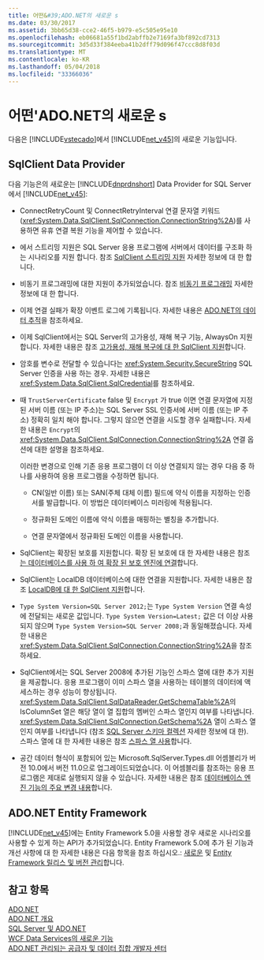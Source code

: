 ```yaml
---
title: 어떤&#39;ADO.NET의 새로운 s
ms.date: 03/30/2017
ms.assetid: 3bb65d38-cce2-46f5-b979-e5c505e95e10
ms.openlocfilehash: eb06681a55f1bd2abffb2e7169fa3bf892cd7313
ms.sourcegitcommit: 3d5d33f384eeba41b2dff79d096f47ccc8d8f03d
ms.translationtype: MT
ms.contentlocale: ko-KR
ms.lasthandoff: 05/04/2018
ms.locfileid: "33366036"
---
```

# <a name="what39s-new-in-adonet"></a>어떤&#39;ADO.NET의 새로운 s
다음은 [!INCLUDE[vstecado](../../../../includes/vstecado-md.md)]에서 [!INCLUDE[net_v45](../../../../includes/net-v45-md.md)]의 새로운 기능입니다.  
  
## <a name="sqlclient-data-provider"></a>SqlClient Data Provider  
 다음 기능은의 새로운는 [!INCLUDE[dnprdnshort](../../../../includes/dnprdnshort-md.md)] Data Provider for SQL Server에서 [!INCLUDE[net_v45](../../../../includes/net-v45-md.md)]:  
  
-   ConnectRetryCount 및 ConnectRetryInterval 연결 문자열 키워드(<xref:System.Data.SqlClient.SqlConnection.ConnectionString%2A>)를 사용하면 유휴 연결 복원 기능을 제어할 수 있습니다.  
  
-   에서 스트리밍 지원은 SQL Server 응용 프로그램에 서버에서 데이터를 구조화 하는 시나리오를 지원 합니다.  참조 [SqlClient 스트리밍 지원](../../../../docs/framework/data/adonet/sqlclient-streaming-support.md) 자세한 정보에 대 한 합니다.  
  
-   비동기 프로그래밍에 대한 지원이 추가되었습니다.  참조 [비동기 프로그래밍](../../../../docs/framework/data/adonet/asynchronous-programming.md) 자세한 정보에 대 한 합니다.  
  
-   이제 연결 실패가 확장 이벤트 로그에 기록됩니다. 자세한 내용은 [ADO.NET의 데이터 추적](../../../../docs/framework/data/adonet/data-tracing.md)을 참조하세요.  
  
-   이제 SqlClient에서는 SQL Server의 고가용성, 재해 복구 기능, AlwaysOn 지원 합니다. 자세한 내용은 참조 [고가용성, 재해 복구에 대 한 SqlClient 지원](../../../../docs/framework/data/adonet/sql/sqlclient-support-for-high-availability-disaster-recovery.md)합니다.  
  
-   암호를 변수로 전달할 수 있습니다는 <xref:System.Security.SecureString> SQL Server 인증을 사용 하는 경우. 자세한 내용은 <xref:System.Data.SqlClient.SqlCredential>를 참조하세요.  
  
-   때 `TrustServerCertificate` false 및 `Encrypt` 가 true 이면 연결 문자열에 지정 된 서버 이름 (또는 IP 주소)는 SQL Server SSL 인증서에 서버 이름 (또는 IP 주소) 정확히 일치 해야 합니다. 그렇지 않으면 연결을 시도할 경우 실패합니다. 자세한 내용은 `Encrypt`의 <xref:System.Data.SqlClient.SqlConnection.ConnectionString%2A> 연결 옵션에 대한 설명을 참조하세요.  
  
     이러한 변경으로 인해 기존 응용 프로그램이 더 이상 연결되지 않는 경우 다음 중 하나를 사용하여 응용 프로그램을 수정하면 됩니다.  
  
    -   CN(일반 이름) 또는 SAN(주체 대체 이름) 필드에 약식 이름을 지정하는 인증서를 발급합니다. 이 방법은 데이터베이스 미러링에 적용됩니다.  
  
    -   정규화된 도메인 이름에 약식 이름을 매핑하는 별칭을 추가합니다.  
  
    -   연결 문자열에서 정규화된 도메인 이름을 사용합니다.  
  
-   SqlClient는 확장된 보호를 지원합니다. 확장 된 보호에 대 한 자세한 내용은 참조 [는 데이터베이스를 사용 하 여 확장 된 보호 엔진에 연결](http://go.microsoft.com/fwlink/?LinkId=219978)합니다.  
  
-   SqlClient는 LocalDB 데이터베이스에 대한 연결을 지원합니다. 자세한 내용은 참조 [LocalDB에 대 한 SqlClient 지원](../../../../docs/framework/data/adonet/sql/sqlclient-support-for-localdb.md)합니다.  
  
-   `Type System Version=SQL Server 2012;`는 `Type System Version` 연결 속성에 전달되는 새로운 값입니다. `Type System Version=Latest;` 값은 더 이상 사용되지 않으며 `Type System Version=SQL Server 2008;`과 동일해졌습니다. 자세한 내용은 <xref:System.Data.SqlClient.SqlConnection.ConnectionString%2A>을 참조하세요.  
  
-   SqlClient에서는 SQL Server 2008에 추가된 기능인 스파스 열에 대한 추가 지원을 제공합니다. 응용 프로그램이 이미 스파스 열을 사용하는 테이블의 데이터에 액세스하는 경우 성능이 향상됩니다. <xref:System.Data.SqlClient.SqlDataReader.GetSchemaTable%2A>의 IsColumnSet 열은 해당 열이 열 집합의 멤버인 스파스 열인지 여부를 나타냅니다. <xref:System.Data.SqlClient.SqlConnection.GetSchema%2A> 열이 스파스 열인지 여부를 나타냅니다 (참조 [SQL Server 스키마 컬렉션](../../../../docs/framework/data/adonet/sql-server-schema-collections.md) 자세한 정보에 대 한). 스파스 열에 대 한 자세한 내용은 참조 [스파스 열 사용](http://go.microsoft.com/fwlink/?LinkId=224244)합니다.  
  
-   공간 데이터 형식이 포함되어 있는 Microsoft.SqlServer.Types.dll 어셈블리가 버전 10.0에서 버전 11.0으로 업그레이드되었습니다. 이 어셈블리를 참조하는 응용 프로그램은 제대로 실행되지 않을 수 있습니다. 자세한 내용은 참조 [데이터베이스 엔진 기능의 주요 변경 내용](http://go.microsoft.com/fwlink/?LinkId=224367)합니다.  
  
## <a name="adonet-entity-framework"></a>ADO.NET Entity Framework  
 [!INCLUDE[net_v45](../../../../includes/net-v45-md.md)]에는 Entity Framework 5.0을 사용할 경우 새로운 시나리오를 사용할 수 있게 하는 API가 추가되었습니다. Entity Framework 5.0에 추가 된 기능과 개선 사항에 대 한 자세한 내용은 다음 항목을 참조 하십시오.: [새로운](http://go.microsoft.com/fwlink/?LinkID=251106) 및 [Entity Framework 릴리스 및 버전 관리](http://go.microsoft.com/fwlink/?LinkId=234899)합니다.  
  
## <a name="see-also"></a>참고 항목  
 [ADO.NET](../../../../docs/framework/data/adonet/index.md)  
 [ADO.NET 개요](../../../../docs/framework/data/adonet/ado-net-overview.md)  
 [SQL Server 및 ADO.NET](../../../../docs/framework/data/adonet/sql/index.md)  
 [WCF Data Services의 새로운 기능](http://msdn.microsoft.com/library/cf22cad5-b8d9-472b-8d7c-b863b64eaae8)  
 [ADO.NET 관리되는 공급자 및 데이터 집합 개발자 센터](http://go.microsoft.com/fwlink/?LinkId=217917)
